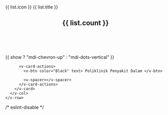 <v-row class="px-5 mt-n6 ml-5">
      <v-col cols="12" sm="3" v-for="list in lists" :key="list">
        <v-card
          align="center"
          class="square border pt-10"
          width="200"
          height="200"
        >
          <v-icon size="60">
            {{ list.icon }}
          </v-icon>
          <v-card-text class="grey--text text-lg-h6">
            {{ list.title }}
          </v-card-text>
          <v-btn absolute class="white--text" fab left top>
            <h2>{{ list.count }}</h2>
          </v-btn>
        </v-card>
      </v-col>
    </v-row>

  <!-- CARD POLIKLINIK -->
  <v-col class="searchBar" cols="12" sm="6" md="4">
      <v-text-field
        class="mt-6 ml-2"
        filled
        rounded
        dense
        append-icon="mdi-magnify"
      />
    </v-col>
    <br />
    <br /><br /><br />
    <v-row align-self="align" no-gutters>
      <v-col v-for="n in 3" :key="n">
        <v-card class="cards mb-5 mt-6" max-width="340" outlined tile>
          <v-btn icon @click="show = !show">
            <v-icon>{{ show ? "mdi-chevron-up" : "mdi-dots-vertical" }}</v-icon>
          </v-btn>
          <v-img
            src="https://cdn.vuetifyjs.com/images/cards/sunshine.jpg"
            height="200px"
          ></v-img>

          <v-card-actions>
            <v-btn color="Black" text> Poliklinik Penyakit Dalam </v-btn>

            <v-spacer></v-spacer>
          </v-card-actions>
        </v-card>
      </v-col>
    </v-row>

<!-- noteeee -->
/* eslint-disable */
<template>
  <v-container>
    <v-col class="searchBar" cols="12" sm="6" md="4">
      <v-text-field
        class="mt-6 ml-2"
        filled
        rounded
        dense
        append-icon="mdi-magnify"
      />
    </v-col>
    <br />
    <br /><br /><br />
    <v-card class="cards mb-6 mt-6" max-width="340" outlined tile>
      <v-row align-self="align" no-gutters>
        <v-col v-for="n in 3" :key="n">
          <v-btn icon @click="show = !show">
            <v-icon>{{ show ? "mdi-chevron-up" : "mdi-dots-vertical" }}</v-icon>
          </v-btn>
          <v-img
            src="https://cdn.vuetifyjs.com/images/cards/sunshine.jpg"
            height="200px"
          ></v-img>

          <v-card-actions>
            <v-btn color="Black" text> Poliklinik Penyakit Dalam </v-btn>

            <v-spacer></v-spacer>
          </v-card-actions>
        </v-col>
      </v-row>
    </v-card>
  </v-container>
</template>

<style scoped>
.searchBar {
  float: right;
}
</style>
